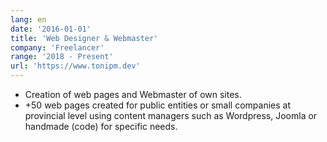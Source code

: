 ```yaml
---
lang: en
date: '2016-01-01'
title: 'Web Designer & Webmaster'
company: 'Freelancer'
range: '2018 - Present'
url: 'https://www.tonipm.dev'
---
```


- Creation of web pages and Webmaster of own sites.
- +50 web pages created for public entities or small companies at provincial level using content managers such as Wordpress, Joomla or handmade (code) for specific needs.